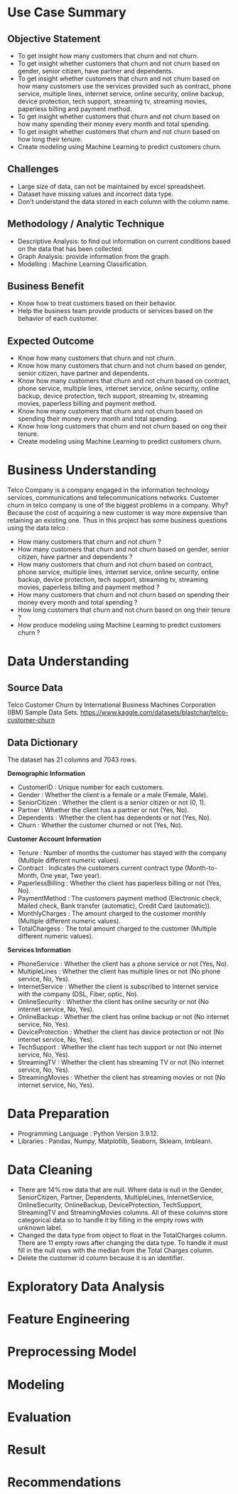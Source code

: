 # Use Case Summary
## Objective Statement
- To get insight how many customers that churn and not churn.
- To get insight whether customers that churn and not churn based on gender, senior citizen, have partner and dependents.
- To get insight whether customers that churn and not churn based on how many customers use the services provided such as contract, phone service, multiple lines, internet service, online security, online backup, device protection, tech support, streaming tv, streaming movies, paperless billing and payment method.
- To get insight whether customers that churn and not churn based on how many spending their money every month and total spending.
- To get insight whether customers that churn and not churn based on how long their tenure.
- Create modeling using Machine Learning to predict customers churn.

## Challenges
- Large size of data, can not be maintained by excel spreadsheet.
- Dataset have missing values and incorrect data type.
- Don't understand the data stored in each column with the column name.

## Methodology / Analytic Technique
- Descriptive Analysis: to find out information on current conditions based on the data that has been collected.
- Graph Analysis: provide information from the graph.
- Modelling : Machine Learning Classification.

## Business Benefit
- Know how to treat customers based on their behavior.
- Help the business team provide products or services based on the behavior of each customer.

## Expected Outcome
- Know how many customers that churn and not churn.
- Know how many customers that churn and not churn based on gender, senior citizen, have partner and dependents.
- Know how many customers that churn and not churn based on contract, phone service, multiple lines, internet service, online security, online backup, device protection, tech support, streaming tv, streaming movies, paperless billing and payment method.
- Know how many customers that churn and not churn based on spending their money every month and total spending.
- Know how long customers that churn and not churn based on ong their tenure.
- Create modeling using Machine Learning to predict customers churn.
 
# Business Understanding
Telco Company is a company engaged in the information technology services, communications and telecommunications networks. Customer churn in telco company is one of the biggest problems in a company. Why? Because the cost of acquiring a new customer is way more expensive than retaining an existing one. Thus in this project has some business questions using the data telco :
- How many customers that churn and not churn ?
- How many customers that churn and not churn based on gender, senior citizen, have partner and dependents ?
- How many customers that churn and not churn based on contract, phone service, multiple lines, internet service, online security, online backup, device protection, tech support, streaming tv, streaming movies, paperless billing and payment method ?
- How many customers that churn and not churn based on spending their money every month and total spending ?
- How long customers that churn and not churn based on ong their tenure ?
- How produce modeling using Machine Learning to predict customers churn ?

# Data Understanding
## Source Data
Telco Customer Churn by International Business Machines Corporation (IBM) Sample Data Sets.
https://www.kaggle.com/datasets/blastchar/telco-customer-churn

## Data Dictionary
The dataset has 21 columns and 7043 rows.

**Demographic Information**
- CustomerID : Unique number for each customers.
- Gender : Whether the client is a female or a male (Female, Male).
- SeniorCitizen : Whether the client is a senior citizen or not (0, 1).
- Partner : Whether the client has a partner or not (Yes, No).
- Dependents : Whether the client has dependents or not (Yes, No).
- Churn : Whether the customer churned or not (Yes, No).

**Customer Account Information**
- Tenure : Number of months the customer has stayed with the company (Multiple different numeric values).
- Contract : Indicates the customers current contract type (Month-to-Month, One year, Two year).
- PaperlessBilling : Whether the client has paperless billing or not (Yes, No).
- PaymentMethod : The customers payment method (Electronic check, Mailed check, Bank transfer (automatic), Credit Card (automatic)).
- MonthlyCharges : The amount charged to the customer monthly (Multiple different numeric values).
- TotalChargess : The total amount charged to the customer (Multiple different numeric values).

**Services Information**
- PhoneService : Whether the client has a phone service or not (Yes, No).
- MultipleLines : Whether the client has multiple lines or not (No phone service, No, Yes).
- InternetService : Whether the client is subscribed to Internet service with the company (DSL, Fiber, optic, No).
- OnlineSecurity : Whether the client has online security or not (No internet service, No, Yes).
- OnlineBackup : Whether the client has online backup or not (No internet service, No, Yes).
- DeviceProtection : Whether the client has device protection or not (No internet service, No, Yes).
- TechSupport : Whether the client has tech support or not (No internet service, No, Yes).
- StreamingTV : Whether the client has streaming TV or not (No internet service, No, Yes).
- StreamingMovies : Whether the client has streaming movies or not (No internet service, No, Yes).

# Data Preparation
- Programming Language : Python Version 3.9.12. 
- Libraries : Pandas, Numpy, Matplotlib, Seaborn, Sklearn, Imblearn.

# Data Cleaning
- There are 14% row data that are null. Where data is null in the Gender, SeniorCitizen, Partner, Dependents, MultipleLines, InternetService, OnlineSecurity, OnlineBackup, DeviceProtection, TechSupport, StreamingTV and StreamingMovies columns. All of these columns store categorical data so to handle it by filling in the empty rows with unknown label.
- Changed the data type from object to float in the TotalCharges column. There are 11 empty rows after changing the data type. To handle it must fill in the null rows with the median from the Total Charges column.
- Delete the customer id column because it is an identifier. 

# Exploratory Data Analysis 

# Feature Engineering 

# Preprocessing Model 

# Modeling

# Evaluation

# Result 

# Recommendations


